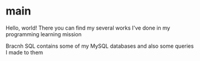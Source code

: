 # main
Hello, world! There you can find my several works I've done in my programming learning mission

Bracnh SQL contains some of my MySQL databases and also some queries I made to them
